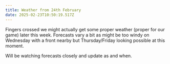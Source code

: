 ```yaml
---
title: Weather from 24th February
date: 2025-02-23T10:50:19.517Z
---
```

Fingers crossed we might actually get some proper weather (proper for our game) later this week.  Forecasts vary a bit as might be too windy on Wednesday with a front nearby but Thursday/Friday looking possible at this moment.

Will be watching forecasts closely and update as and when.
